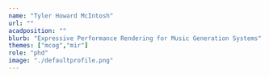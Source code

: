 ```yaml
---
name: "Tyler Howard McIntosh"
url: ""
acadposition: ""
blurb: "Expressive Performance Rendering for Music Generation Systems"
themes: ["mcog","mir"]
role: "phd"
image: "./defaultprofile.png"
---
```

